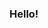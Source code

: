 ### Hello!


<!--
**fueyomarina/fueyomarina** is a ✨ _special_ ✨ repository because its `README.md` (this file) appears on your GitHub profile.
-->

